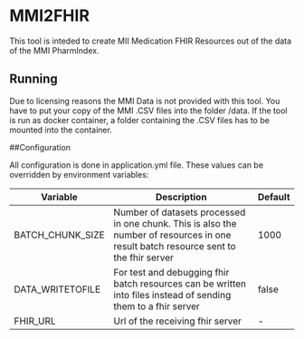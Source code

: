 # MMI2FHIR

This tool is inteded to create MII Medication FHIR Resources out of the data of the MMI PharmIndex.

## Running
Due to licensing reasons the MMI Data is not provided with this tool. You have to put your copy of the MMI .CSV files into the folder /data. If the tool is run as docker container, a folder containing the .CSV files has to be mounted into the container.

##Configuration

All configuration is done in application.yml file. These values can be overridden by environment variables:

| Variable | Description | Default |
| --- | --- | --- |
|BATCH_CHUNK_SIZE | Number of datasets processed in one chunk. This is also the number of resources in one result batch resource sent to the fhir server | 1000 |
| DATA_WRITETOFILE | For test and debugging fhir batch resources can be written into files instead of sending them to a fhir server | false |
| FHIR_URL | Url of the receiving fhir server | - |